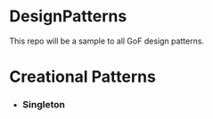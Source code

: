 # DesignPatterns
This repo will be a sample to all GoF design patterns.

# Creational Patterns
  - ### Singleton